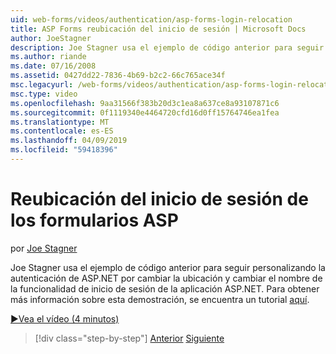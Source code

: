 ```yaml
---
uid: web-forms/videos/authentication/asp-forms-login-relocation
title: ASP Forms reubicación del inicio de sesión | Microsoft Docs
author: JoeStagner
description: Joe Stagner usa el ejemplo de código anterior para seguir personalizando la autenticación de ASP.NET por cambiar la ubicación y cambiar el nombre de la funcionalidad de inicio de sesión de ASP. N...
ms.author: riande
ms.date: 07/16/2008
ms.assetid: 0427dd22-7836-4b69-b2c2-66c765ace34f
msc.legacyurl: /web-forms/videos/authentication/asp-forms-login-relocation
msc.type: video
ms.openlocfilehash: 9aa31566f383b20d3c1ea8a637ce8a93107871c6
ms.sourcegitcommit: 0f1119340e4464720cfd16d0ff15764746ea1fea
ms.translationtype: MT
ms.contentlocale: es-ES
ms.lasthandoff: 04/09/2019
ms.locfileid: "59418396"
---
```

# <a name="asp-forms-login-relocation"></a>Reubicación del inicio de sesión de los formularios ASP

por [Joe Stagner](https://github.com/JoeStagner)

Joe Stagner usa el ejemplo de código anterior para seguir personalizando la autenticación de ASP.NET por cambiar la ubicación y cambiar el nombre de la funcionalidad de inicio de sesión de la aplicación ASP.NET. Para obtener más información sobre esta demostración, se encuentra un tutorial [aquí](../../overview/older-versions-security/introduction/forms-authentication-configuration-and-advanced-topics-vb.md).

[&#9654;Vea el vídeo (4 minutos)](https://channel9.msdn.com/Blogs/ASP-NET-Site-Videos/asp-forms-login-relocation)

> [!div class="step-by-step"]
> [Anterior](how-to-setup-and-use-cookie-less-authentication-in-an-aspnet-application.md)
> [Siguiente](forms-login-custom-key-configuration.md)
